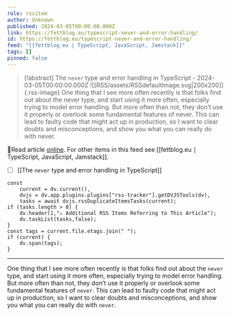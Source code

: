 ```yaml
---
role: rssitem
author: Unknown
published: 2024-03-05T00:00:00.000Z
link: https://fettblog.eu/typescript-never-and-error-handling/
id: https://fettblog.eu/typescript-never-and-error-handling/
feed: "[[fettblog․eu ∣ TypeScript, JavaScript, Jamstack]]"
tags: []
pinned: false
---
```


> [!abstract] The `never` type and error handling in TypeScript - 2024-03-05T00:00:00.000Z
> ![[RSS/assets/RSSdefaultImage.svg|200x200]]{.rss-image}
> One thing that I see more often recently is that folks find out about the never type, and start using it more often, especially trying to model error handling. But more often than not, they don’t use it properly or overlook some fundamental features of never. This can lead to faulty code that might act up in production, so I want to clear doubts and misconceptions, and show you what you can really do with never.

🔗Read article [online](https://fettblog.eu/typescript-never-and-error-handling/). For other items in this feed see [[fettblog․eu ∣ TypeScript, JavaScript, Jamstack]].

- [ ] [[The `never` type and error handling in TypeScript]]

~~~dataviewjs
const
    current = dv.current(),
	dvjs = dv.app.plugins.plugins["rss-tracker"].getDVJSTools(dv),
	tasks = await dvjs.rssDuplicateItemsTasks(current);
if (tasks.length > 0) {
	dv.header(1,"⚠ Additional RSS Items Referring to This Article");
    dv.taskList(tasks,false);
}
const tags = current.file.etags.join(" ");
if (current) {
	dv.span(tags);
}
~~~

- - -
One thing that I see more often recently is that folks find out about the `never` type, and start using it more often, especially trying to model error handling. But more often than not, they don’t use it properly or overlook some fundamental features of `never`. This can lead to faulty code that might act up in production, so I want to clear doubts and misconceptions, and show you what you can really do with `never`.